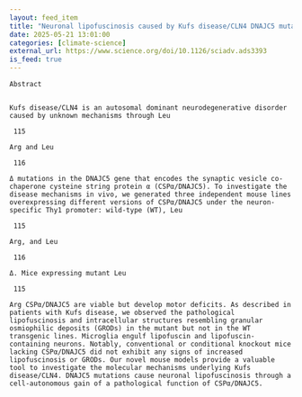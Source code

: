 ```yaml
---
layout: feed_item
title: "Neuronal lipofuscinosis caused by Kufs disease/CLN4 DNAJC5 mutations but not by a CSPα/DNAJC5 deficiency | Science Advances"
date: 2025-05-21 13:01:00
categories: [climate-science]
external_url: https://www.science.org/doi/10.1126/sciadv.ads3393
is_feed: true
---
```



 
  
   
    Abstract
   
   
    Kufs disease/CLN4 is an autosomal dominant neurodegenerative disorder caused by unknown mechanisms through Leu
    
     115
    
    Arg and Leu
    
     116
    
    Δ mutations in the DNAJC5 gene that encodes the synaptic vesicle co-chaperone cysteine string protein α (CSPα/DNAJC5). To investigate the disease mechanisms in vivo, we generated three independent mouse lines overexpressing different versions of CSPα/DNAJC5 under the neuron-specific Thy1 promoter: wild-type (WT), Leu
    
     115
    
    Arg, and Leu
    
     116
    
    Δ. Mice expressing mutant Leu
    
     115
    
    Arg CSPα/DNAJC5 are viable but develop motor deficits. As described in patients with Kufs disease, we observed the pathological lipofuscinosis and intracellular structures resembling granular osmiophilic deposits (GRODs) in the mutant but not in the WT transgenic lines. Microglia engulf lipofuscin and lipofuscin-containing neurons. Notably, conventional or conditional knockout mice lacking CSPα/DNAJC5 did not exhibit any signs of increased lipofuscinosis or GRODs. Our novel mouse models provide a valuable tool to investigate the molecular mechanisms underlying Kufs disease/CLN4. DNAJC5 mutations cause neuronal lipofuscinosis through a cell-autonomous gain of a pathological function of CSPα/DNAJC5.
   
  
 

